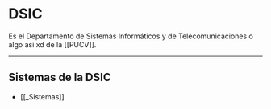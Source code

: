 # DSIC

Es el Departamento de Sistemas Informáticos y de Telecomunicaciones o algo asi xd de la [[PUCV]].

---
## Sistemas de la DSIC
- [[_Sistemas]]
